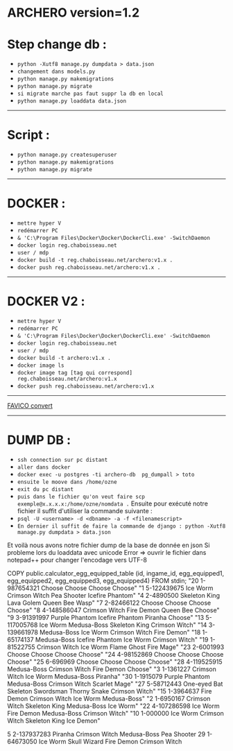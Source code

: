 # ARCHERO version=1.2


# Step change db : 

- `python -Xutf8 manage.py dumpdata > data.json`
- `changement dans models.py`
- `python manage.py makemigrations`
- `python manage.py migrate`
- `si migrate marche pas faut suppr la db en local`
- `python manage.py loaddata data.json`
___
# Script : 
- `python manage.py createsuperuser`
- `python manage.py makemigrations`
- `python manage.py migrate`

___
# DOCKER :
- `mettre hyper V`
- `redémarrer PC`
- `& 'C:\Program Files\Docker\Docker\DockerCli.exe' -SwitchDaemon`
- `docker login reg.chaboisseau.net`
- `user / mdp`
- `docker build -t reg.chaboisseau.net/archero:v1.x .`
- `docker push reg.chaboisseau.net/archero:v1.x .`

___
# DOCKER V2 :
- `mettre hyper V`
- `redémarrer PC`
- `& 'C:\Program Files\Docker\Docker\DockerCli.exe' -SwitchDaemon`
- `docker login reg.chaboisseau.net`
- `user / mdp`
- `docker build -t archero:v1.x .`
- `docker image ls`
- `docker image tag [tag qui correspond] reg.chaboisseau.net/archero:v1.x`
- `docker push reg.chaboisseau.net/archero:v1.x`

___
[FAVICO convert](https://favicon.io/favicon-converter/)


___
# DUMP DB :
- `ssh connection sur pc distant`
- `aller dans docker `
- `docker exec -u postgres -ti archero-db  pg_dumpall > toto`
- `ensuite le moove dans /home/ozne`
- `exit du pc distant`
- `puis dans le fichier qu'on veut faire scp  exemple@x.x.x.x:/home/ozne/nomdata .`
Ensuite pour exécuté notre fichier il suffit d'utiliser la commande suivante : 
- `psql -U <username> -d <dbname> -a -f <filenamescript>`
- `En dernier il suffit de faire la commande de django : python -Xutf8 manage.py dumpdata > data.json`

Et voilà nous avons notre fichier dump de la base de donnée en json
Si probleme lors du loaddata avec unicode Error => ouvrir le fichier dans notepad++ pour changer l'encodage vers UTF-8









COPY public.calculator_egg_equipped_table (id, ingame_id, egg_equipped1, egg_equipped2, egg_equipped3, egg_equipped4) FROM stdin;
"20	1-987654321	Choose	Choose	Choose	Choose"
"1	5-122439675	Ice Worm	Crimson Witch	Pea Shooter	Icefire Phantom"
"4	2-4890500	Skeleton King	Lava Golem	Queen Bee	Wasp"
"7	2-82466122	Choose	Choose	Choose	Choose"
"8	4-148586047	Crimson Witch	Fire Demon	Queen Bee	Choose"
"9	3-91391997	Purple Phantom	Icefire Phantom	Piranha	Choose"
"13	5-117005768	Ice Worm	Medusa-Boss	Skeleton King	Crimson Witch"
"14	3-139661978	Medusa-Boss	Ice Worm	Crimson Witch	Fire Demon"
"18	1-65174137	Medusa-Boss	Icefire Phantom	Ice Worm	Crimson Witch"
"19	1-81522755	Crimson Witch	Ice Worm	Flame Ghost	Fire Mage"
"23	2-6001993	Choose	Choose	Choose	Choose"
"24	4-98152869	Choose	Choose	Choose	Choose"
"25	6-696969	Choose	Choose	Choose	Choose"
"28	4-119525915	Medusa-Boss	Crimson Witch	Fire Demon	Choose"
"3	1-1361227	Crimson Witch	Ice Worm	Medusa-Boss	Piranha"
"30	1-1915079	Purple Phantom	Medusa-Boss	Crimson Witch	Scarlet Mage"
"27	5-58712443	One-eyed Bat	Skeleton Swordsman	Thorny Snake	Crimson Witch"
"15	1-3964637	Fire Demon	Crimson Witch	Ice Worm	Medusa-Boss"
"2	1-6950167	Crimson Witch	Skeleton King	Medusa-Boss	Ice Worm"
"22	4-107286598	Ice Worm	Fire Demon	Medusa-Boss	Crimson Witch"
"10	1-000000	Ice Worm	Crimson Witch	Skeleton King	Ice Demon"



5	2-137937283	Piranha	Crimson Witch	Medusa-Boss	Pea Shooter
29	1-64673050	Ice Worm	Skull Wizard	Fire Demon	Crimson Witch